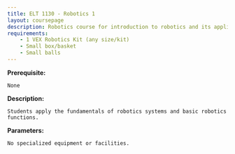 ```yaml
---
title: ELT 1130 - Robotics 1
layout: coursepage
description: Robotics course for introduction to robotics and its applications
requirements:
    - 1 VEX Robotics Kit (any size/kit)
    - Small box/basket
    - Small balls
---
```

    
**Prerequisite:**

    None 

**Description:**

    Students apply the fundamentals of robotics systems and basic robotics functions.

**Parameters:**

    No specialized equipment or facilities.
